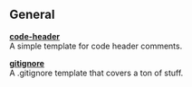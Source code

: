 ## General
[**code-header**](https://gist.github.com/APrettyCoolProgram/dbe43920e21f6aaea4c7c79a5d3cafa0)<br>
A simple template for code header comments.

[**gitignore**](https://gist.github.com/APrettyCoolProgram/6c17d14efdcd2e50803f5ea7a266f7c9)<br>
A .gitignore template that covers a ton of stuff. 
